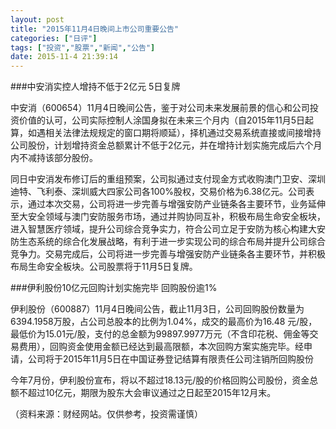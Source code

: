 ```yaml
---
layout: post
title: "2015年11月4日晚间上市公司重要公告"
categories: ["日评"]
tags: ["投资","股票","新闻","公告"]
date: 2015-11-4 21:39:14
---
```

###中安消实控人增持不低于2亿元 5日复牌

中安消（600654）11月4日晚间公告，鉴于对公司未来发展前景的信心和公司投资价值的认可，公司实际控制人涂国身拟在未来三个月内（自2015年11月5日起算，如遇相关法律法规规定的窗口期将顺延），择机通过交易系统直接或间接增持公司股份，计划增持资金总额累计不低于2亿元，并在增持计划实施完成后六个月内不减持该部分股份。

同日中安消发布修订后的重组预案，公司拟通过支付现金方式收购澳门卫安、深圳迪特、飞利泰、深圳威大四家公司各100%股权，交易价格为6.38亿元。公司表示，通过本次交易，公司将进一步完善与增强安防产业链条各主要环节，业务延伸至大安全领域与澳门安防服务市场，通过并购协同互补，积极布局生命安全板块，进入智慧医疗领域，提升公司综合竞争实力，符合公司立足于安防为核心构建大安防生态系统的综合化发展战略，有利于进一步实现公司的综合布局并提升公司综合竞争力。交易完成后，公司将进一步完善与增强安防产业链条各主要环节，并积极布局生命安全板块。公司股票将于11月5日复牌。

###伊利股份10亿元回购计划实施完毕  回购股份逾1%

伊利股份（600887）11月4日晚间公告，截止11月3日，公司回购股份数量为6394.1958万股，占公司总股本的比例为1.04%，成交的最高价为16.48 元/股，最低价为15.01元/股，支付的总金额为99897.9977万元（不含印花税、佣金等交易费用），回购资金使用金额已经达到最高限额，本次回购方案实施完毕。经申请，公司将于2015年11月5日在中国证券登记结算有限责任公司注销所回购股份

今年7月份，伊利股份宣布，将以不超过18.13元/股的价格回购公司股份，资金总额不超过10亿元，期限为股东大会审议通过之日起至2015年12月末。

（资料来源：财经网站。仅供参考，投资需谨慎）
